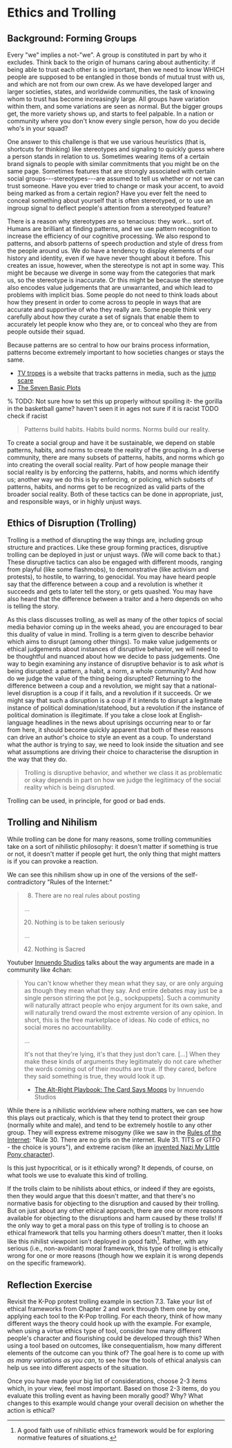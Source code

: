 # Ethics and Trolling

## Background: Forming Groups
Every "we" implies a not-"we". A group is constituted in part by who it excludes. Think back to the origin of humans caring about authenticity: if being able to trust each other is so important, then we need to know WHICH people are supposed to be entangled in those bonds of mutual trust with us, and which are not from our own crew. As we have developed larger and larger societies, states, and worldwide communities, the task of knowing whom to trust has become increasingly large. All groups have variation within them, and some variations are seen as normal. But the bigger groups get, the more variety shows up, and starts to feel palpable. In a nation or community where you don't know every single person, how do you decide who's in your squad?

One answer to this challenge is that we use various heuristics (that is, shortcuts for thinking) like stereotypes and signaling to quickly guess where a person stands in relation to us. Sometimes wearing items of a certain brand signals to people with similar commitments that you might be on the same page. Sometimes features that are strongly associated with certain social groups---stereotypes---are assumed to tell us whether or not we can trust someone. Have you ever tried to change or mask your accent, to avoid being marked as from a certain region? Have you ever felt the need to conceal something about yourself that is often stereotyped, or to use an ingroup signal to deflect people's attention from a stereotyped feature?

There is a reason why stereotypes are so tenacious: they work... sort of. Humans are brilliant at finding patterns, and we use pattern recognition to increase the efficiency of our cognitive processing. We also respond to patterns, and absorb patterns of speech production and style of dress from the people around us. We do have a tendency to display elements of our history and identity, even if we have never thought about it before. This creates an issue, however, when the stereotype is not apt in some way. This might be because we diverge in some way from the categories that mark us, so the stereotype is inaccurate. Or this might be because the stereotype also encodes value judgements that are unwarranted, and which lead to problems with implicit bias. Some people do not need to think loads about how they present in order to come across to people in ways that are accurate and supportive of who they really are. Some people think very carefully about how they curate a set of signals that enable them to accurately let people know who they are, or to conceal who they are from people outside their squad.

Because patterns are so central to how our brains process information, patterns become extremely important to how societies changes or stays the same.
- [TV tropes](https://tvtropes.org/) is a website that tracks patterns in media, such as the [jump scare](https://tvtropes.org/pmwiki/pmwiki.php/Main/JumpScare)
- [The Seven Basic Plots](https://en.wikipedia.org/wiki/The_Seven_Basic_Plots)

% TODO: Not sure how to set this up properly without spoiling it- the gorilla in the basketball game? haven't seen it in ages not sure if it is racist TODO check if racist

> Patterns build habits. Habits build norms. Norms build our reality.

To create a social group and have it be sustainable, we depend on stable patterns, habits, and norms to create the reality of the grouping. In a diverse community, there are many subsets of patterns, habits, and norms which go into creating the overall social reality. Part of how people manage their social reality is by enforcing the patterns, habits, and norms which identify us; another way we do this is by enforcing, or policing, which subsets of patterns, habits, and norms get to be recognized as valid parts of the broader social reality. Both of these tactics can be done in appropriate, just, and responsible ways, or in highly unjust ways.

## Ethics of Disruption (Trolling)
Trolling is a method of disrupting the way things are, including group structure and practices. Like these group forming practices, disruptive trolling can be deployed in just or unjust ways. (We will come back to that.) These disruptive tactics can also be engaged with different moods, ranging from playful (like some flashmobs), to demonstrative (like activism and protests), to hostile, to warring, to genocidal. You may have heard people say that the difference between a coup and a revolution is whether it succeeds and gets to later tell the story, or gets quashed. You may have also heard that the difference between a traitor and a hero depends on who is telling the story.

As this class discusses trolling, as well as many of the other topics of social media behavior coming up in the weeks ahead, you are encouraged to bear this duality of value in mind. Trolling is a term given to describe behavior which aims to disrupt (among other things). To make value judgements or ethical judgements about instances of disruptive behavior, we will need to be thoughtful and nuanced about how we decide to pass judgements. One way to begin examining any instance of disruptive behavior is to ask _what_ is being disrupted: a pattern, a habit, a norm, a whole community? And how do we judge the value of the thing being disrupted? Returning to the difference between a coup and a revolution, we might say that a national-level disruption is a coup if it fails, and a revolution if it succeeds. Or we might say that such a disruption is a coup if it intends to disrupt a legitimate instance of political domination/statehood, but a revolution if the instance of political domination is illegitimate. If you take a close look at English-language headlines in the news about uprisings occurring near to or far from here, it should become quickly apparent that both of these reasons can drive an author's choice to style an event as a coup. To understand what the author is trying to say, we need to look inside the situation and see what assumptions are driving their choice to characterise the disruption in the way that they do.

> Trolling is disruptive behavior, and whether we class it as problematic or okay depends in part on how we judge the legitimacy of the social reality which is being disrupted.

Trolling can be used, in principle, for good or bad ends.


## Trolling and Nihilism
While trolling can be done for many reasons, some trolling communities take on a sort of nihilistic philosophy: it doesn't matter if something is true or not, it doesn't matter if people get hurt, the only thing that might matters is if you can provoke a reaction.

We can see this nihilism show up in one of the versions of the self-contradictory "Rules of the Internet:"
> 8. There are no real rules about posting
> 
> ...
> 
> 20. Nothing is to be taken seriously
>
> ...
> 
> 42. Nothing is Sacred

Youtuber [Innuendo Studios](https://www.youtube.com/@InnuendoStudios) talks about the way arguments are made in a community like 4chan:
> You can't know whether they mean what they say, or are only arguing as though they mean what they say. And entire debates may just be a single person stirring the pot [e.g., sockpuppets]. Such a community will naturally attract people who enjoy argument for its own sake, and will naturally trend oward the most extremte version of any opinion. In short, this is the free marketplace of ideas. No code of ethics, no social mores no accountability.
>
> ...
> 
> It's not that they're lying, it's that they just don't care. [...] When they make these kinds of arguments they legitimately do not care whether the words coming out of their mouths are true. If they cared, before they said something is true, they would look it up.
>
> - [The Alt-Right Playbook: The Card Says Moops](https://www.youtube.com/watch?v=xMabpBvtXr4&t=409s) by Innuendo Studios


While there is a nihilistic worldview where nothing matters, we can see how this plays out practicaly, which is that they tend to protect their group (normally white and male), and tend to be extremely hostile to any other group. They will express extreme misogyny (like we saw in the [Rules of the Internet](https://knowyourmeme.com/memes/rules-of-the-internet): "Rule 30. There are no girls on the internet. Rule 31. TITS or GTFO - the choice is yours"), and extreme racism (like an [invented Nazi My Little Pony character](https://www.theatlantic.com/technology/archive/2020/06/my-little-pony-nazi-4chan-black-lives-matter/613348/)). 

Is this just hypocritical, or is it ethically wrong? It depends, of course, on what tools we use to evaluate this kind of trolling. 

If the trolls claim to be nihilists about ethics, or indeed if they are egoists, then they would argue that this doesn't matter, and that there's no normative basis for objecting to the disruption and caused by their trolling. But on just about any other ethical approach, there are one or more reasons available for objecting to the disruptions and harm caused by these trolls! If the only way to get a moral pass on this type of trolling is to choose an ethical framework that tells you harming others doesn't matter, then it looks like this nihilist viewpoint isn't deployed in good faith[^nihilist_good_faith]. Rather, with any serious (i.e., non-avoidant) moral framework, this type of trolling is ethically wrong for one or more reasons (though how we explain it is wrong depends on the specific framework).

[^nihilist_good_faith]: A good faith use of nihilistic ethics framework would be for exploring normative features of situations.

## Reflection Exercise
Revisit the K-Pop protest trolling example in section 7.3. Take your list of ethical frameworks from Chapter 2 and work through them one by one, applying each tool to the K-Pop trolling. For each theory, think of how many different ways the theory could hook up with the example. For example, when using a virtue ethics type of tool, consider how many different people's character and flourishing could be developed through this? When using a tool based on outcomes, like consequentialism, how many different elements of the outcome can you think of? The goal here is to come up with _as many variations as you can_, to see how the tools of ethical analysis can help us see into different aspects of the situation.

Once you have made your big list of considerations, choose 2-3 items which, in your view, feel most important. Based on those 2-3 items, do you evaluate this trolling event as having been morally good? Why? What changes to this example would change your overall decision on whether the action is ethical?
